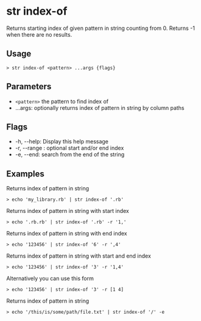 # str index-of

Returns starting index of given pattern in string counting from 0. Returns -1 when there are no results.

## Usage

```shell
> str index-of <pattern> ...args {flags}
```

## Parameters

- `<pattern>` the pattern to find index of
- ...args: optionally returns index of pattern in string by column paths

## Flags

- -h, --help: Display this help message
- -r, --range <any>: optional start and/or end index
- -e, --end: search from the end of the string

## Examples

Returns index of pattern in string

```shell
> echo 'my_library.rb' | str index-of '.rb'
```

Returns index of pattern in string with start index

```shell
> echo '.rb.rb' | str index-of '.rb' -r '1,'
```

Returns index of pattern in string with end index

```shell
> echo '123456' | str index-of '6' -r ',4'
```

Returns index of pattern in string with start and end index

```shell
> echo '123456' | str index-of '3' -r '1,4'
```

Alternatively you can use this form

```shell
> echo '123456' | str index-of '3' -r [1 4]
```

Returns index of pattern in string

```shell
> echo '/this/is/some/path/file.txt' | str index-of '/' -e
```
